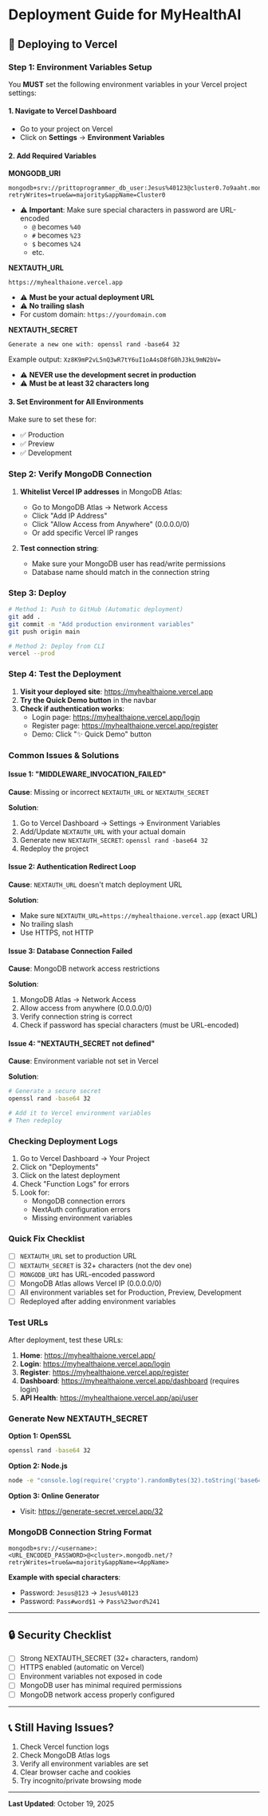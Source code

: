 # Deployment Guide for MyHealthAI

## 🚀 Deploying to Vercel

### Step 1: Environment Variables Setup

You **MUST** set the following environment variables in your Vercel project settings:

#### 1. Navigate to Vercel Dashboard
- Go to your project on Vercel
- Click on **Settings** → **Environment Variables**

#### 2. Add Required Variables

**MONGODB_URI**
```
mongodb+srv://prittoprogrammer_db_user:Jesus%40123@cluster0.7o9aaht.mongodb.net/?retryWrites=true&w=majority&appName=Cluster0
```
- ⚠️ **Important**: Make sure special characters in password are URL-encoded
  - `@` becomes `%40`
  - `#` becomes `%23`
  - `$` becomes `%24`
  - etc.

**NEXTAUTH_URL**
```
https://myhealthaione.vercel.app
```
- ⚠️ **Must be your actual deployment URL**
- ⚠️ **No trailing slash**
- For custom domain: `https://yourdomain.com`

**NEXTAUTH_SECRET**
```
Generate a new one with: openssl rand -base64 32
```
Example output: `Xz8K9mP2vL5nQ3wR7tY6uI1oA4sD8fG0hJ3kL9mN2bV=`

- ⚠️ **NEVER use the development secret in production**
- ⚠️ **Must be at least 32 characters long**

#### 3. Set Environment for All Environments
Make sure to set these for:
- ✅ Production
- ✅ Preview
- ✅ Development

### Step 2: Verify MongoDB Connection

1. **Whitelist Vercel IP addresses** in MongoDB Atlas:
   - Go to MongoDB Atlas → Network Access
   - Click "Add IP Address"
   - Click "Allow Access from Anywhere" (0.0.0.0/0)
   - Or add specific Vercel IP ranges

2. **Test connection string**:
   - Make sure your MongoDB user has read/write permissions
   - Database name should match in the connection string

### Step 3: Deploy

```bash
# Method 1: Push to GitHub (Automatic deployment)
git add .
git commit -m "Add production environment variables"
git push origin main

# Method 2: Deploy from CLI
vercel --prod
```

### Step 4: Test the Deployment

1. **Visit your deployed site**: https://myhealthaione.vercel.app
2. **Try the Quick Demo button** in the navbar
3. **Check if authentication works**:
   - Login page: https://myhealthaione.vercel.app/login
   - Register page: https://myhealthaione.vercel.app/register
   - Demo: Click "✨ Quick Demo" button

### Common Issues & Solutions

#### Issue 1: "MIDDLEWARE_INVOCATION_FAILED"
**Cause**: Missing or incorrect `NEXTAUTH_URL` or `NEXTAUTH_SECRET`

**Solution**:
1. Go to Vercel Dashboard → Settings → Environment Variables
2. Add/Update `NEXTAUTH_URL` with your actual domain
3. Generate new `NEXTAUTH_SECRET`: `openssl rand -base64 32`
4. Redeploy the project

#### Issue 2: Authentication Redirect Loop
**Cause**: `NEXTAUTH_URL` doesn't match deployment URL

**Solution**:
- Make sure `NEXTAUTH_URL=https://myhealthaione.vercel.app` (exact URL)
- No trailing slash
- Use HTTPS, not HTTP

#### Issue 3: Database Connection Failed
**Cause**: MongoDB network access restrictions

**Solution**:
1. MongoDB Atlas → Network Access
2. Allow access from anywhere (0.0.0.0/0)
3. Verify connection string is correct
4. Check if password has special characters (must be URL-encoded)

#### Issue 4: "NEXTAUTH_SECRET not defined"
**Cause**: Environment variable not set in Vercel

**Solution**:
```bash
# Generate a secure secret
openssl rand -base64 32

# Add it to Vercel environment variables
# Then redeploy
```

### Checking Deployment Logs

1. Go to Vercel Dashboard → Your Project
2. Click on "Deployments"
3. Click on the latest deployment
4. Check "Function Logs" for errors
5. Look for:
   - MongoDB connection errors
   - NextAuth configuration errors
   - Missing environment variables

### Quick Fix Checklist

- [ ] `NEXTAUTH_URL` set to production URL
- [ ] `NEXTAUTH_SECRET` is 32+ characters (not the dev one)
- [ ] `MONGODB_URI` has URL-encoded password
- [ ] MongoDB Atlas allows Vercel IP (0.0.0.0/0)
- [ ] All environment variables set for Production, Preview, Development
- [ ] Redeployed after adding environment variables

### Test URLs

After deployment, test these URLs:

1. **Home**: https://myhealthaione.vercel.app/
2. **Login**: https://myhealthaione.vercel.app/login
3. **Register**: https://myhealthaione.vercel.app/register
4. **Dashboard**: https://myhealthaione.vercel.app/dashboard (requires login)
5. **API Health**: https://myhealthaione.vercel.app/api/user

### Generate New NEXTAUTH_SECRET

**Option 1: OpenSSL**
```bash
openssl rand -base64 32
```

**Option 2: Node.js**
```bash
node -e "console.log(require('crypto').randomBytes(32).toString('base64'))"
```

**Option 3: Online Generator**
- Visit: https://generate-secret.vercel.app/32

### MongoDB Connection String Format

```
mongodb+srv://<username>:<URL_ENCODED_PASSWORD>@<cluster>.mongodb.net/?retryWrites=true&w=majority&appName=<AppName>
```

**Example with special characters**:
- Password: `Jesus@123` → `Jesus%40123`
- Password: `Pass#word$1` → `Pass%23word%241`

---

## 🔒 Security Checklist

- [ ] Strong NEXTAUTH_SECRET (32+ characters, random)
- [ ] HTTPS enabled (automatic on Vercel)
- [ ] Environment variables not exposed in code
- [ ] MongoDB user has minimal required permissions
- [ ] MongoDB network access properly configured

---

## 📞 Still Having Issues?

1. Check Vercel function logs
2. Check MongoDB Atlas logs
3. Verify all environment variables are set
4. Clear browser cache and cookies
5. Try incognito/private browsing mode

---

**Last Updated**: October 19, 2025
